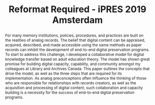 ---
abstract: For many memory institutions, policies, procedures, and practices are built
  on the realities of analog records. The belief that digital content can be appraised,
  acquired, described, and made accessible using the same methods as paper records
  can inhibit the development of end-to-end digital preservation programs. To start
  to address this challenge, I developed a collaborative model for digital knowledge
  transfer based on adult education theory. The model has shown great promise for
  building digital capacity, capability, and community amongst my colleagues at Library
  and Archives Canada. This paper outlines the concepts that drive the model, as well
  as the three steps that are required for its implementation. As analog preconceptions
  often influence the thinking of those who are responsible for relationships with
  records creators, as well as the acquisition and processing of digital content,
  such collaboration and capacity building is a necessity for the success of end-to-end
  digital preservation programs.
creators:
- Beking, Angela
date: null
document_url: https://services.phaidra.univie.ac.at/api/object/o:1081749/download
grand_parent: iPRES
institutions: []
keywords: []
landing_page_url: https://phaidra.univie.ac.at/o:1081749
language: eng
layout: publication
license: CC BY 4.0 International
notes_url: null
parent: iPRES 2019
presentation_url: null
size: 176437
source_name: iPRES
title: Reformat Required - iPRES 2019 Amsterdam
type: paper
year: 2019
---